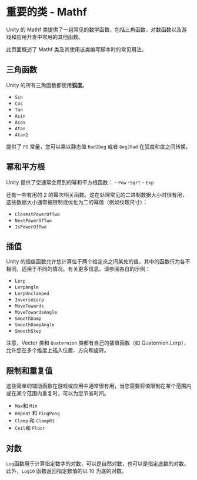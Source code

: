 # 重要的类 - Mathf

Unity 的 Mathf 类提供了一组常见的数学函数，包括三角函数、对数函数以及游戏和应用开发中常用的其他函数。

此页面概述了 Mathf 类及其使用该类编写脚本时的常见用法。

## 三角函数

Unity 的所有三角函数都使用**弧度**。

- `Sin`
- `Cos`
- `Tan`
- `Asin`
- `Acos`
- `Atan`
- `Atan2`

提供了 `PI` 常量，您可以乘以静态值 `Rad2Deg` 或者 `Deg2Rad` 在弧度和度之间转换。

## 幂和平方根

Unity 提供了您通常会用到的幂和平方根函数： - `Pow` -`Sqrt` - `Exp`

还有一些有用的 2 的幂次相关函数。这在处理常见的二进制数据大小时很有用，这些数据大小通常被限制或优化为二的幂值（例如纹理尺寸）：

- `ClosestPowerOfTwo`
- `NextPowerOfTwo`
- `IsPowerOfTwo`

## 插值

Unity 的插值函数允许您计算位于两个给定点之间某处的值。其中的函数行为各不相同，适用于不同的情况。有关更多信息，请参阅各自的示例：

- `Lerp`
- `LerpAngle`
- `LerpUnclamped`
- `InverseLerp`
- `MoveTowards`
- `MoveTowardsAngle`
- `SmoothDamp`
- `SmoothDampAngle`
- `SmoothStep`

注意，Vector 类和 `Quaternion` 类都有自己的插值函数（如 Quaternion.Lerp），允许您在多个维度上插入位置、方向和旋转。

## 限制和重复值

这些简单的辅助函数在游戏或应用中通常很有用，当您需要将值限制在某个范围内或在某个范围内重复时，可以为您节省时间。

- `Max`和 `Min`
- `Repeat` 和 `PingPong`
- `Clamp` 和 `Clamp01`
- `Ceil`和 `Floor`

## 对数

`Log`函数用于计算指定数字的对数，可以是自然对数，也可以是指定底数的对数。此外，`Log10` 函数返回指定数值的以 10 为底的对数。